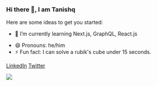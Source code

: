 ### Hi there 👋, I am Tanishq 

Here are some ideas to get you started:

<!-- - 🔭 I’m currently working on ... --> 
- 🌱 I’m currently learning Next.js, GraphQL, React.js
<!-- - 👯 I’m looking to collaborate on ... -->
<!-- - 🤔 I’m looking for help with ... -->
<!-- - 💬 Ask me about ... -->
<!-- - 📫 How to reach me: ... -->
- 😄 Pronouns: he/him
- ⚡ Fun fact: I can solve a rubik's cube under 15 seconds.

[LinkedIn](https://www.linkedin.com/in/tanishq-singla-520431192/)
[Twitter](https://twitter.com/mainTanishq)

<img src="https://github-readme-stats.vercel.app/api?username=TanishqSingla&&show_icons=true&title_color=ffffff&icon_color=bb2acf&text_color=daf7dc&bg_color=151515">
